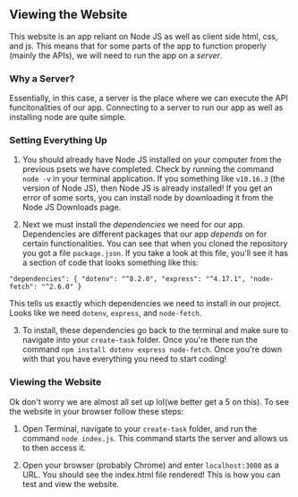 ## Viewing the Website

This website is an app reliant on Node JS as well as client side html, css, and js. This means that for some parts of the app to function properly (mainly the APIs), we will need to run the app on a *server*. 

### Why a Server?

Essentially, in this case, a server is the place where we can execute the API funcitonalities of our app. Connecting to a server to run our app as well as installing node are quite simple.

### Setting Everything Up

1. You should already have Node JS installed on your computer from the previous psets we have completed. Check by running the command `node -v` in your terminal application. If you something like `v10.16.3` (the version of Node JS), then Node JS is already installed! If you get an error of some sorts, you can install node by downloading it from the Node JS Downloads page. 

2. Next we must install the *dependencies* we need for our app. Dependencies are different packages that our app *depends* on for certain functionalities. You can see that when you cloned the repository you got a file `package.json`. If you take a look at this file, you'll see it has a section of code that looks something like this:

`"dependencies": {
    "dotenv": "^8.2.0",
    "express": "^4.17.1",
    "node-fetch": "^2.6.0"
  }` 

This tells us exactly which dependencies we need to install in our project. Looks like we need `dotenv`, `express`, and `node-fetch`. 

3. To install, these dependencies go back to the terminal and make sure to navigate into your `create-task` folder. Once you're there run the command `npm install dotenv express node-fetch`. Once you're down with that you have everything you need to start coding!

### Viewing the Website

Ok don't worry we are almost all set up lol(we better get a 5 on this). To see the website in your browser follow these steps:

1. Open Terminal, navigate to your `create-task` folder, and run the command `node index.js`. This command starts the server and allows us to then access it. 

2. Open your browser (probably Chrome) and enter `localhost:3000` as a URL. You should see the index.html file rendered! This is how you can test and view the website.
 

